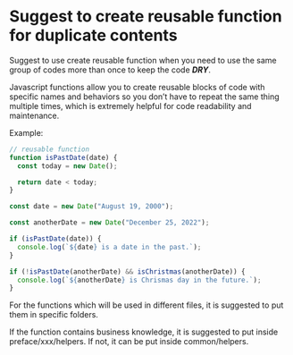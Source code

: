 # Suggest to create reusable function for duplicate contents

Suggest to use create reusable function when you need to use the same group of codes more than once to keep the code **_DRY_**.

Javascript functions allow you to create reusable blocks of code with specific names and behaviors so you don’t have to repeat the same thing multiple times, which is extremely helpful for code readability and maintenance.

Example:

```js
// reusable function
function isPastDate(date) {
  const today = new Date();

  return date < today;
}

const date = new Date("August 19, 2000");

const anotherDate = new Date("December 25, 2022");

if (isPastDate(date)) {
  console.log(`${date} is a date in the past.`);
}

if (!isPastDate(anotherDate) && isChristmas(anotherDate)) {
  console.log(`${anotherDate} is Chrismas day in the future.`);
}
```

For the functions which will be used in different files, it is suggested to put them in specific folders.

If the function contains business knowledge, it is suggested to put inside preface/xxx/helpers. If not, it can be put inside common/helpers.
